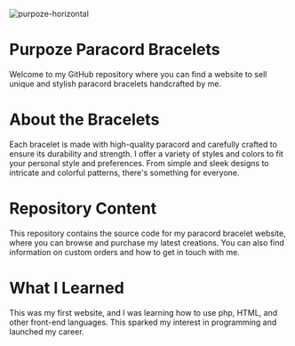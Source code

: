 ![purpoze-horizontal](https://user-images.githubusercontent.com/36860113/230784609-607db010-6acc-402a-bc60-d9ccba7552cf.png)

# Purpoze Paracord Bracelets

Welcome to my GitHub repository where you can find a website to sell unique and stylish paracord bracelets handcrafted by me.

# About the Bracelets

Each bracelet is made with high-quality paracord and carefully crafted to ensure its durability and strength. I offer a variety of styles and colors to fit your personal style and preferences. From simple and sleek designs to intricate and colorful patterns, there's something for everyone.

# Repository Content

This repository contains the source code for my paracord bracelet website, where you can browse and purchase my latest creations. You can also find information on custom orders and how to get in touch with me.

# What I Learned

This was my first website, and I was learning how to use php, HTML, and other front-end languages. This sparked my interest in programming and launched my career.
